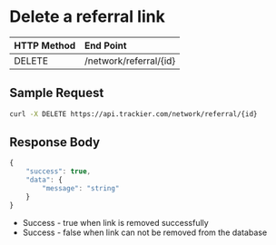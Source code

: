 # Delete a referral link

| **HTTP Method** | **End Point** |
| :--- | :--- |
| DELETE | /network/referral/{id} |

## Sample Request

```bash
curl -X DELETE https://api.trackier.com/network/referral/{id}
```

## Response Body

```javascript
{
    "success": true,
    "data": {
        "message": "string"
    }
}
```

* Success - true when link is removed successfully
* Success - false when link can not be removed from the database


